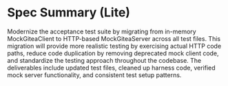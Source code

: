 # Spec Summary (Lite)

Modernize the acceptance test suite by migrating from in-memory MockGiteaClient to HTTP-based MockGiteaServer across all test files. This migration will provide more realistic testing by exercising actual HTTP code paths, reduce code duplication by removing deprecated mock client code, and standardize the testing approach throughout the codebase. The deliverables include updated test files, cleaned up harness code, verified mock server functionality, and consistent test setup patterns.